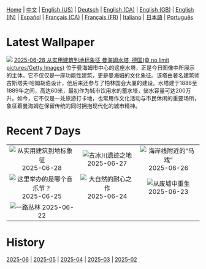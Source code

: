 [Home](../README.md) | [中文](zh-CN.md) | [English (US)](en-US.md) | [Deutsch](de-DE.md) | [English (CA)](en-CA.md) | [English (GB)](en-GB.md) | [English (IN)](en-IN.md) | [Español](es-ES.md) | [Français (CA)](fr-CA.md) | [Français (FR)](fr-FR.md) | [Italiano](it-IT.md) | [日本語](ja-JP.md) | [Português](pt-BR.md)

# Latest Wallpaper
![](https://www.bing.com/th?id=OHR.WatertowerMannheim_ZH-CN0692039329_UHD.jpg)
[2025-06-28 从实用建筑到地标象征 曼海姆水塔, 德国(© no limit pictures/Getty Images)](https://www.bing.com/th?id=OHR.WatertowerMannheim_ZH-CN0692039329_UHD.jpg)
位于曼海姆市中心的这座水塔，正是今日图像中所展示的主体。它不仅仅是一座功能性建筑，更是曼海姆的文化象征。该塔由著名建筑师古斯塔夫·哈姆胡伯设计，他后来还参与了柏林国会大厦的建设。水塔建于1886至1889年之间，高达60米，最初作为城市饮用水的蓄水塔，储水容量可达200万升。如今，它不仅是一处旅游打卡地，也常用作文化活动与市民休闲的重要场所，象征着曼海姆在保留传统的同时拥抱现代化的城市精神。

# Recent 7 Days
|  |  |  |
|:---:|:---:|:---:|
| ![](https://www.bing.com/th?id=OHR.WatertowerMannheim_ZH-CN0692039329_400x240.jpg "从实用建筑到地标象征") 2025-06-28 | ![](https://www.bing.com/th?id=OHR.SwedenReserve_ZH-CN9963744170_400x240.jpg "古冰川遗迹之地") 2025-06-27 | ![](https://www.bing.com/th?id=OHR.HorseheadRock_ZH-CN9319651125_400x240.jpg "海岸线附近的“马戏”") 2025-06-26 |
| ![](https://www.bing.com/th?id=OHR.GlastonburyScenic_ZH-CN9162571249_400x240.jpg "这里举办的是哪个音乐节？") 2025-06-25 | ![](https://www.bing.com/th?id=OHR.DelicateArch_ZH-CN8971667580_400x240.jpg "大自然的耐心之作") 2025-06-24 | ![](https://www.bing.com/th?id=OHR.DresdenElbe_ZH-CN8776977800_400x240.jpg "从废墟中重生") 2025-06-23 |
| ![](https://www.bing.com/th?id=OHR.AmazonEcuador_ZH-CN2864991745_400x240.jpg "一路丛林") 2025-06-22 |  |  |

# History
[2025-06](../archives/wallpaper/zh-CN/w_2025_06.md) | [2025-05](../archives/wallpaper/zh-CN/w_2025_05.md) | [2025-04](../archives/wallpaper/zh-CN/w_2025_04.md) | [2025-03](../archives/wallpaper/zh-CN/w_2025_03.md) | [2025-02](../archives/wallpaper/zh-CN/w_2025_02.md)
